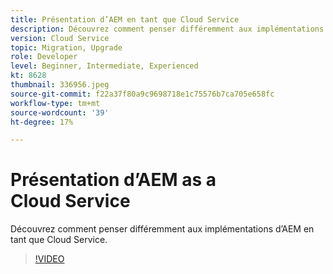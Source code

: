 ```yaml
---
title: Présentation d’AEM en tant que Cloud Service
description: Découvrez comment penser différemment aux implémentations d’AEM en tant que Cloud Service.
version: Cloud Service
topic: Migration, Upgrade
role: Developer
level: Beginner, Intermediate, Experienced
kt: 8628
thumbnail: 336956.jpeg
source-git-commit: f22a37f80a9c9698718e1c75576b7ca705e658fc
workflow-type: tm+mt
source-wordcount: '39'
ht-degree: 17%

---
```



# Présentation d’AEM as a Cloud Service

Découvrez comment penser différemment aux implémentations d’AEM en tant que Cloud Service.

>[!VIDEO](https://video.tv.adobe.com/v/336956/?quality=12&learn=on)
